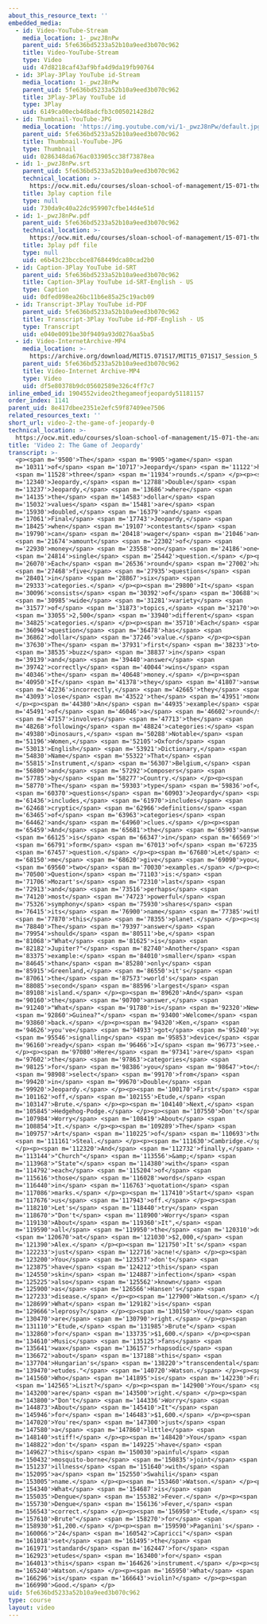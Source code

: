 ```yaml
---
about_this_resource_text: ''
embedded_media:
  - id: Video-YouTube-Stream
    media_location: 1-_pwzJ8nPw
    parent_uid: 5fe636bd5233a52b10a9eed3b070c962
    title: Video-YouTube-Stream
    type: Video
    uid: 47d8218caf43af9bfa4d9da19fb90764
  - id: 3Play-3Play YouTube id-Stream
    media_location: 1-_pwzJ8nPw
    parent_uid: 5fe636bd5233a52b10a9eed3b070c962
    title: 3Play-3Play YouTube id
    type: 3Play
    uid: 6149ca00ecb4d8adcfb3c005021428d2
  - id: Thumbnail-YouTube-JPG
    media_location: 'https://img.youtube.com/vi/1-_pwzJ8nPw/default.jpg'
    parent_uid: 5fe636bd5233a52b10a9eed3b070c962
    title: Thumbnail-YouTube-JPG
    type: Thumbnail
    uid: 0286348da676ac033905cc38f73878ea
  - id: 1-_pwzJ8nPw.srt
    parent_uid: 5fe636bd5233a52b10a9eed3b070c962
    technical_location: >-
      https://ocw.mit.edu/courses/sloan-school-of-management/15-071-the-analytics-edge-spring-2017/text-analytics/man-vs-machine-how-ibm-built-a-jeopardy-champion/video-2-the-game-of-jeopardy/video-2-the-game-of-jeopardy-0/1-_pwzJ8nPw.srt
    title: 3play caption file
    type: null
    uid: 730da9c40a22dc959907cfbe14d4e51d
  - id: 1-_pwzJ8nPw.pdf
    parent_uid: 5fe636bd5233a52b10a9eed3b070c962
    technical_location: >-
      https://ocw.mit.edu/courses/sloan-school-of-management/15-071-the-analytics-edge-spring-2017/text-analytics/man-vs-machine-how-ibm-built-a-jeopardy-champion/video-2-the-game-of-jeopardy/video-2-the-game-of-jeopardy-0/1-_pwzJ8nPw.pdf
    title: 3play pdf file
    type: null
    uid: e6b43c23bccbce8768449dca80cad2b0
  - id: Caption-3Play YouTube id-SRT
    parent_uid: 5fe636bd5233a52b10a9eed3b070c962
    title: Caption-3Play YouTube id-SRT-English - US
    type: Caption
    uid: 0dfed098ea26bc11b6e85a25c19acb09
  - id: Transcript-3Play YouTube id-PDF
    parent_uid: 5fe636bd5233a52b10a9eed3b070c962
    title: Transcript-3Play YouTube id-PDF-English - US
    type: Transcript
    uid: e040e0091be30f9409a93d0276aa5ba5
  - id: Video-InternetArchive-MP4
    media_location: >-
      https://archive.org/download/MIT15.071S17/MIT15_071S17_Session_5.3.03_300k.mp4
    parent_uid: 5fe636bd5233a52b10a9eed3b070c962
    title: Video-Internet Archive-MP4
    type: Video
    uid: df5e80378b9dc05602589e326c4ff7c7
inline_embed_id: 1904552video2thegameofjeopardy51181157
order_index: 1141
parent_uid: 8e417dbee2351e2efc59f87409ee7506
related_resources_text: ''
short_url: video-2-the-game-of-jeopardy-0
technical_location: >-
  https://ocw.mit.edu/courses/sloan-school-of-management/15-071-the-analytics-edge-spring-2017/text-analytics/man-vs-machine-how-ibm-built-a-jeopardy-champion/video-2-the-game-of-jeopardy/video-2-the-game-of-jeopardy-0
title: 'Video 2: The Game of Jeopardy'
transcript: >-
  <p><span m='9500'>The</span> <span m='9905'>game</span> <span
  m='10311'>of</span> <span m='10717'>Jeopardy</span> <span m='11122'>has</span>
  <span m='11528'>three</span> <span m='11934'>rounds.</span> </p><p><span
  m='12340'>Jeopardy,</span> <span m='12788'>Double</span> <span
  m='13237'>Jeopardy,</span> <span m='13686'>where</span> <span
  m='14135'>the</span> <span m='14583'>dollar</span> <span
  m='15032'>values</span> <span m='15481'>are</span> <span
  m='15930'>doubled,</span> <span m='16379'>and</span> <span
  m='17061'>Final</span> <span m='17743'>Jeopardy,</span> <span
  m='18425'>when</span> <span m='19107'>contestants</span> <span
  m='19790'>can</span> <span m='20418'>wager</span> <span m='21046'>an</span>
  <span m='21674'>amount</span> <span m='22302'>of</span> <span
  m='22930'>money</span> <span m='23558'>on</span> <span m='24186'>one</span>
  <span m='24814'>single</span> <span m='25442'>question.</span> </p><p><span
  m='26070'>Each</span> <span m='26536'>round</span> <span m='27002'>has</span>
  <span m='27468'>five</span> <span m='27935'>questions</span> <span
  m='28401'>in</span> <span m='28867'>six</span> <span
  m='29333'>categories.</span> </p><p><span m='29800'>It</span> <span
  m='30096'>consists</span> <span m='30392'>of</span> <span m='30688'>a</span>
  <span m='30985'>wide</span> <span m='31281'>variety</span> <span
  m='31577'>of</span> <span m='31873'>topics,</span> <span m='32170'>over</span>
  <span m='33055'>2,500</span> <span m='33940'>different</span> <span
  m='34825'>categories.</span> </p><p><span m='35710'>Each</span> <span
  m='36094'>question</span> <span m='36478'>has</span> <span
  m='36862'>dollar</span> <span m='37246'>value.</span> </p><p><span
  m='37630'>The</span> <span m='37931'>first</span> <span m='38233'>to</span>
  <span m='38535'>buzz</span> <span m='38837'>in</span> <span
  m='39139'>and</span> <span m='39440'>answer</span> <span
  m='39742'>correctly</span> <span m='40044'>wins</span> <span
  m='40346'>the</span> <span m='40648'>money.</span> </p><p><span
  m='40950'>If</span> <span m='41378'>they</span> <span m='41807'>answer</span>
  <span m='42236'>incorrectly,</span> <span m='42665'>they</span> <span
  m='43093'>lose</span> <span m='43522'>the</span> <span m='43951'>money.</span>
  </p><p><span m='44380'>An</span> <span m='44935'>example</span> <span
  m='45491'>of</span> <span m='46046'>a</span> <span m='46602'>round</span>
  <span m='47157'>involves</span> <span m='47713'>the</span> <span
  m='48268'>following</span> <span m='48824'>categories:</span> <span
  m='49380'>Dinosaurs,</span> <span m='50288'>Notable</span> <span
  m='51196'>Women,</span> <span m='52105'>Oxford</span> <span
  m='53013'>English</span> <span m='53921'>Dictionary,</span> <span
  m='54830'>Name</span> <span m='55322'>That</span> <span
  m='55815'>Instrument,</span> <span m='56307'>Belgium,</span> <span
  m='56800'>and</span> <span m='57292'>Composers</span> <span
  m='57785'>by</span> <span m='58277'>Country.</span> </p><p><span
  m='58770'>The</span> <span m='59303'>type</span> <span m='59836'>of</span>
  <span m='60370'>questions</span> <span m='60903'>Jeopardy</span> <span
  m='61436'>includes,</span> <span m='61970'>includes</span> <span
  m='62468'>cryptic</span> <span m='62966'>definitions</span> <span
  m='63465'>of</span> <span m='63963'>categories</span> <span
  m='64462'>and</span> <span m='64960'>clues.</span> </p><p><span
  m='65459'>And</span> <span m='65681'>the</span> <span m='65903'>answer</span>
  <span m='66125'>is</span> <span m='66347'>in</span> <span m='66569'>the</span>
  <span m='66791'>form</span> <span m='67013'>of</span> <span m='67235'>a</span>
  <span m='67457'>question.</span> </p><p><span m='67680'>Let</span> <span
  m='68150'>me</span> <span m='68620'>give</span> <span m='69090'>you</span>
  <span m='69560'>two</span> <span m='70030'>examples.</span> </p><p><span
  m='70500'>Question</span> <span m='71103'>is:</span> <span
  m='71706'>Mozart's</span> <span m='72310'>last</span> <span
  m='72913'>and</span> <span m='73516'>perhaps</span> <span
  m='74120'>most</span> <span m='74723'>powerful</span> <span
  m='75326'>symphony</span> <span m='75930'>shares</span> <span
  m='76415'>its</span> <span m='76900'>name</span> <span m='77385'>with</span>
  <span m='77870'>this</span> <span m='78355'>planet.</span> </p><p><span
  m='78840'>The</span> <span m='79397'>answer</span> <span
  m='79954'>should</span> <span m='80511'>be,</span> <span
  m='81068'>"What</span> <span m='81625'>is</span> <span
  m='82182'>Jupiter?"</span> <span m='82740'>Another</span> <span
  m='83375'>example:</span> <span m='84010'>smaller</span> <span
  m='84645'>than</span> <span m='85280'>only</span> <span
  m='85915'>Greenland,</span> <span m='86550'>it's</span> <span
  m='87061'>the</span> <span m='87573'>world's</span> <span
  m='88085'>second</span> <span m='88596'>largest</span> <span
  m='89108'>island.</span> </p><p><span m='89620'>And</span> <span
  m='90160'>the</span> <span m='90700'>answer,</span> <span
  m='91240'>"What</span> <span m='91780'>is</span> <span m='92320'>New</span>
  <span m='92860'>Guinea?"</span> <span m='93400'>Welcome</span> <span
  m='93860'>back.</span> </p><p><span m='94320'>Ken,</span> <span
  m='94626'>you've</span> <span m='94933'>got</span> <span m='95240'>your</span>
  <span m='95546'>signalling</span> <span m='95853'>device</span> <span
  m='96160'>ready</span> <span m='96466'>I</span> <span m='96773'>see.</span>
  </p><p><span m='97080'>Here</span> <span m='97341'>are</span> <span
  m='97602'>the</span> <span m='97863'>categories</span> <span
  m='98125'>for</span> <span m='98386'>you</span> <span m='98647'>to</span>
  <span m='98908'>select</span> <span m='99170'>from</span> <span
  m='99420'>in</span> <span m='99670'>Double</span> <span
  m='99920'>Jeopardy.</span> </p><p><span m='100170'>First</span> <span
  m='101162'>off,</span> <span m='102155'>Etude,</span> <span
  m='103147'>Brute.</span> </p><p><span m='104140'>Next,</span> <span
  m='105845'>Hedgehog-Podge.</span> </p><p><span m='107550'>Don't</span> <span
  m='107984'>Worry</span> <span m='108419'>About</span> <span
  m='108854'>It.</span> </p><p><span m='109289'>The</span> <span
  m='109757'>Art</span> <span m='110225'>of</span> <span m='110693'>the</span>
  <span m='111161'>Steal.</span> </p><p><span m='111630'>Cambridge.</span>
  </p><p><span m='112320'>And</span> <span m='112732'>finally,</span> <span
  m='113144'>"Church"</span> <span m='113556'>&amp;</span> <span
  m='113968'>"State"</span> <span m='114380'>with</span> <span
  m='114792'>each</span> <span m='115204'>of</span> <span
  m='115616'>those</span> <span m='116028'>words</span> <span
  m='116440'>in</span> <span m='116763'>quotation</span> <span
  m='117086'>marks.</span> </p><p><span m='117410'>Start</span> <span
  m='117676'>us</span> <span m='117943'>off.</span> </p><p><span
  m='118210'>Let's</span> <span m='118440'>try</span> <span
  m='118670'>"Don't</span> <span m='118900'>Worry</span> <span
  m='119130'>About</span> <span m='119360'>It",</span> <span
  m='119590'>all</span> <span m='119950'>the</span> <span m='120310'>down</span>
  <span m='120670'>at</span> <span m='121030'>$2,000,</span> <span
  m='121390'>Alex.</span> </p><p><span m='121750'>It's</span> <span
  m='122233'>just</span> <span m='122716'>acne!</span> </p><p><span
  m='123200'>You</span> <span m='123537'>don't</span> <span
  m='123875'>have</span> <span m='124212'>this</span> <span
  m='124550'>skin</span> <span m='124887'>infection</span> <span
  m='125225'>also</span> <span m='125562'>known</span> <span
  m='125900'>as</span> <span m='126566'>Hansen's</span> <span
  m='127233'>disease.</span> </p><p><span m='127900'>Watson.</span> </p><p><span
  m='128699'>What</span> <span m='129182'>is</span> <span
  m='129666'>leprosy?</span> </p><p><span m='130150'>You</span> <span
  m='130470'>are</span> <span m='130790'>right.</span> </p><p><span
  m='131110'>"Etude,</span> <span m='131985'>Brute"</span> <span
  m='132860'>for</span> <span m='133735'>$1,600.</span> </p><p><span
  m='134610'>Music</span> <span m='135125'>fans</span> <span
  m='135641'>wax</span> <span m='136157'>rhapsodic</span> <span
  m='136672'>about</span> <span m='137188'>this</span> <span
  m='137704'>Hungarian's</span> <span m='138220'>"transcendental</span> <span
  m='139470'>etudes."</span> <span m='140720'>Watson.</span> </p><p><span
  m='141560'>Who</span> <span m='141895'>is</span> <span m='142230'>Franz</span>
  <span m='142565'>Liszt?</span> </p><p><span m='142900'>You</span> <span
  m='143200'>are</span> <span m='143500'>right.</span> </p><p><span
  m='143800'>"Don't</span> <span m='144336'>Worry</span> <span
  m='144873'>About</span> <span m='145410'>It"</span> <span
  m='145946'>for</span> <span m='146483'>$1,600.</span> </p><p><span
  m='147020'>You're</span> <span m='147300'>just</span> <span
  m='147580'>a</span> <span m='147860'>little</span> <span
  m='148140'>stiff!</span> </p><p><span m='148420'>You</span> <span
  m='148822'>don't</span> <span m='149225'>have</span> <span
  m='149627'>this</span> <span m='150030'>painful</span> <span
  m='150432'>mosquito-borne</span> <span m='150835'>joint</span> <span
  m='151237'>illness</span> <span m='151640'>with</span> <span
  m='152095'>a</span> <span m='152550'>Swahili</span> <span
  m='153005'>name.</span> </p><p><span m='153460'>Watson.</span> </p><p><span
  m='154340'>What</span> <span m='154687'>is</span> <span
  m='155035'>Dengue</span> <span m='155382'>Fever.</span> </p><p><span
  m='155730'>Dengue</span> <span m='156136'>Fever,</span> <span
  m='156543'>correct.</span> </p><p><span m='156950'>"Etude,</span> <span
  m='157610'>Brute"</span> <span m='158270'>for</span> <span
  m='158930'>$1,200.</span> </p><p><span m='159590'>Paganini's</span> <span
  m='160066'>"24</span> <span m='160542'>Capricci"</span> <span
  m='161018'>set</span> <span m='161495'>the</span> <span
  m='161971'>standard</span> <span m='162447'>for</span> <span
  m='162923'>etudes</span> <span m='163400'>for</span> <span
  m='164013'>this</span> <span m='164626'>instrument.</span> </p><p><span
  m='165240'>Watson.</span> </p><p><span m='165950'>What</span> <span
  m='166296'>is</span> <span m='166643'>violin?</span> </p><p><span
  m='166990'>Good.</span> </p>
uid: 5fe636bd5233a52b10a9eed3b070c962
type: course
layout: video
---
```

